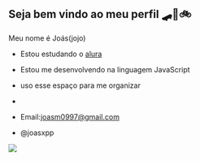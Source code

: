 ## Seja bem vindo ao meu perfil 🛹🏀🚲

Meu nome é Joás(jojo)

- Estou estudando o [alura](https//www.alura.com.br)
- Estou me desenvolvendo na linguagem JavaScript
- uso esse espaço para me organizar
- 
- Email:joasm0997@gmail.com

- @joasxpp

![](https://media1.tenor.com/m/EAnDojNORTwAAAAd/bad-teeth-hi.gif)
